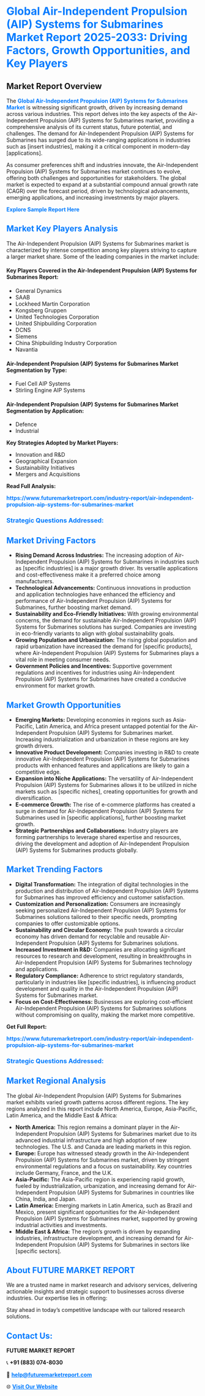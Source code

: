 <h1 style="color: #007BFF;">Global Air-Independent Propulsion (AIP) Systems for Submarines Market Report 2025-2033: Driving Factors, Growth Opportunities, and Key Players</h1>

<section id="overview">
<h2>Market Report Overview</h2>
<p>The <a href="https://www.futuremarketreport.com/industry-report/air-independent-propulsion-aip-systems-for-submarines-market" style="color: #007BFF; text-decoration: none;"><strong>Global Air-Independent Propulsion (AIP) Systems for Submarines Market</strong></a> is witnessing significant growth, driven by increasing demand across various industries. This report delves into the key aspects of the Air-Independent Propulsion (AIP) Systems for Submarines market, providing a comprehensive analysis of its current status, future potential, and challenges. The demand for Air-Independent Propulsion (AIP) Systems for Submarines has surged due to its wide-ranging applications in industries such as [insert industries], making it a critical component in modern-day [applications].</p>
<p>As consumer preferences shift and industries innovate, the Air-Independent Propulsion (AIP) Systems for Submarines market continues to evolve, offering both challenges and opportunities for stakeholders. The global market is expected to expand at a substantial compound annual growth rate (CAGR) over the forecast period, driven by technological advancements, emerging applications, and increasing investments by major players.</p>
</section>

<section id="overview">
<p><a href="https://www.futuremarketreport.com/request-sample/reportId=54201" style="color: #007BFF; text-decoration: none;"><strong>Explore Sample Report Here</strong></a></p>
</section>

<section id="key-players">
<h2 style="color: #007BFF;">Market Key Players Analysis</h2>
<p>The Air-Independent Propulsion (AIP) Systems for Submarines market is characterized by intense competition among key players striving to capture a larger market share. Some of the leading companies in the market include:</p>
<h4>Key Players Covered in the Air-Independent Propulsion (AIP) Systems for Submarines Report:</h4>
<ul><li>General Dynamics</li><li>SAAB</li><li>Lockheed Martin Corporation</li><li>Kongsberg Gruppen</li><li>United Technologies Corporation</li><li>United Shipbuilding Corporation</li><li>DCNS</li><li>Siemens</li><li>China Shipbuilding Industry Corporation</li><li>Navantia</li></ul>
<h4>Air-Independent Propulsion (AIP) Systems for Submarines Market Segmentation by Type:</h4>
<ul><li>Fuel Cell AIP Systems</li><li>Stirling Engine AIP Systems</li></ul>

<h4>Air-Independent Propulsion (AIP) Systems for Submarines Market Segmentation by Application:</h4>
<ul><li>Defence</li><li>Industrial</li></ul>
<p><strong>Key Strategies Adopted by Market Players:</strong></p>
<ul>
<li>Innovation and R&D</li>
<li>Geographical Expansion</li>
<li>Sustainability Initiatives</li>
<li>Mergers and Acquisitions</li>
</ul>
</section>

<section>
<p><strong>Read Full Analysis: </strong></p><a href="https://www.futuremarketreport.com/industry-report/air-independent-propulsion-aip-systems-for-submarines-market" style="color: #007BFF; text-decoration: none;"><strong>https://www.futuremarketreport.com/industry-report/air-independent-propulsion-aip-systems-for-submarines-market</strong></a>
<h3 style="color: #007BFF;">Strategic Questions Addressed:</h3>
</section>

<section id="driving-factors">
<h2 style="color: #007BFF;">Market Driving Factors</h2>
<ul>
<li><strong>Rising Demand Across Industries:</strong> The increasing adoption of Air-Independent Propulsion (AIP) Systems for Submarines in industries such as [specific industries] is a major growth driver. Its versatile applications and cost-effectiveness make it a preferred choice among manufacturers.</li>
<li><strong>Technological Advancements:</strong> Continuous innovations in production and application technologies have enhanced the efficiency and performance of Air-Independent Propulsion (AIP) Systems for Submarines, further boosting market demand.</li>
<li><strong>Sustainability and Eco-Friendly Initiatives:</strong> With growing environmental concerns, the demand for sustainable Air-Independent Propulsion (AIP) Systems for Submarines solutions has surged. Companies are investing in eco-friendly variants to align with global sustainability goals.</li>
<li><strong>Growing Population and Urbanization:</strong> The rising global population and rapid urbanization have increased the demand for [specific products], where Air-Independent Propulsion (AIP) Systems for Submarines plays a vital role in meeting consumer needs.</li>
<li><strong>Government Policies and Incentives:</strong> Supportive government regulations and incentives for industries using Air-Independent Propulsion (AIP) Systems for Submarines have created a conducive environment for market growth.</li>
</ul>
</section>

<section id="growth-opportunities">
<h2 style="color: #007BFF;">Market Growth Opportunities</h2>
<ul>
<li><strong>Emerging Markets:</strong> Developing economies in regions such as Asia-Pacific, Latin America, and Africa present untapped potential for the Air-Independent Propulsion (AIP) Systems for Submarines market. Increasing industrialization and urbanization in these regions are key growth drivers.</li>
<li><strong>Innovative Product Development:</strong> Companies investing in R&D to create innovative Air-Independent Propulsion (AIP) Systems for Submarines products with enhanced features and applications are likely to gain a competitive edge.</li>
<li><strong>Expansion into Niche Applications:</strong> The versatility of Air-Independent Propulsion (AIP) Systems for Submarines allows it to be utilized in niche markets such as [specific niches], creating opportunities for growth and diversification.</li>
<li><strong>E-commerce Growth:</strong> The rise of e-commerce platforms has created a surge in demand for Air-Independent Propulsion (AIP) Systems for Submarines used in [specific applications], further boosting market growth.</li>
<li><strong>Strategic Partnerships and Collaborations:</strong> Industry players are forming partnerships to leverage shared expertise and resources, driving the development and adoption of Air-Independent Propulsion (AIP) Systems for Submarines products globally.</li>
</ul>
</section>

<section id="trending-factors">
<h2 style="color: #007BFF;">Market Trending Factors</h2>
<ul>
<li><strong>Digital Transformation:</strong> The integration of digital technologies in the production and distribution of Air-Independent Propulsion (AIP) Systems for Submarines has improved efficiency and customer satisfaction.</li>
<li><strong>Customization and Personalization:</strong> Consumers are increasingly seeking personalized Air-Independent Propulsion (AIP) Systems for Submarines solutions tailored to their specific needs, prompting companies to offer customizable options.</li>
<li><strong>Sustainability and Circular Economy:</strong> The push towards a circular economy has driven demand for recyclable and reusable Air-Independent Propulsion (AIP) Systems for Submarines solutions.</li>
<li><strong>Increased Investment in R&D:</strong> Companies are allocating significant resources to research and development, resulting in breakthroughs in Air-Independent Propulsion (AIP) Systems for Submarines technology and applications.</li>
<li><strong>Regulatory Compliance:</strong> Adherence to strict regulatory standards, particularly in industries like [specific industries], is influencing product development and quality in the Air-Independent Propulsion (AIP) Systems for Submarines market.</li>
<li><strong>Focus on Cost-Effectiveness:</strong> Businesses are exploring cost-efficient Air-Independent Propulsion (AIP) Systems for Submarines solutions without compromising on quality, making the market more competitive.</li>
</ul>
</section>

<section>
<p><strong>Get Full Report: </strong></p><a href="https://www.futuremarketreport.com/industry-report/air-independent-propulsion-aip-systems-for-submarines-market" style="color: #007BFF; text-decoration: none;"><strong>https://www.futuremarketreport.com/industry-report/air-independent-propulsion-aip-systems-for-submarines-market</strong></a>
<h3 style="color: #007BFF;">Strategic Questions Addressed:</h3>
</section>


<section id="regional-analysis">
<h2 style="color: #007BFF;">Market Regional Analysis</h2>
<p>The global Air-Independent Propulsion (AIP) Systems for Submarines market exhibits varied growth patterns across different regions. The key regions analyzed in this report include North America, Europe, Asia-Pacific, Latin America, and the Middle East & Africa:</p>
<ul>
<li><strong>North America:</strong> This region remains a dominant player in the Air-Independent Propulsion (AIP) Systems for Submarines market due to its advanced industrial infrastructure and high adoption of new technologies. The U.S. and Canada are leading markets in this region.</li>
<li><strong>Europe:</strong> Europe has witnessed steady growth in the Air-Independent Propulsion (AIP) Systems for Submarines market, driven by stringent environmental regulations and a focus on sustainability. Key countries include Germany, France, and the U.K.</li>
<li><strong>Asia-Pacific:</strong> The Asia-Pacific region is experiencing rapid growth, fueled by industrialization, urbanization, and increasing demand for Air-Independent Propulsion (AIP) Systems for Submarines in countries like China, India, and Japan.</li>
<li><strong>Latin America:</strong> Emerging markets in Latin America, such as Brazil and Mexico, present significant opportunities for the Air-Independent Propulsion (AIP) Systems for Submarines market, supported by growing industrial activities and investments.</li>
<li><strong>Middle East & Africa:</strong> The region’s growth is driven by expanding industries, infrastructure development, and increasing demand for Air-Independent Propulsion (AIP) Systems for Submarines in sectors like [specific sectors].</li>
</ul>
</section>

<footer>
<h2 style="color: #007BFF;">About FUTURE MARKET REPORT</h2>
<p>We are a trusted name in market research and advisory services, delivering actionable insights and strategic support to businesses across diverse industries. Our expertise lies in offering:</p>

<p>Stay ahead in today’s competitive landscape with our tailored research solutions.</p>

<h2 style="color: #007BFF;">Contact Us:</h2>
<p><strong>FUTURE MARKET REPORT</strong></p>
<p>📞 <strong>+91 (883) 074-8030</strong></p>
<p>📧 <strong><a href="mailto:help@futuremarketreport.com" style="color: #007BFF;">help@futuremarketreport.com</a></strong></p>
<p>🌐 <strong><a href="https://www.futuremarketreport.com/" style="color: #007BFF;">Visit Our Website</a></strong></p>
</footer>